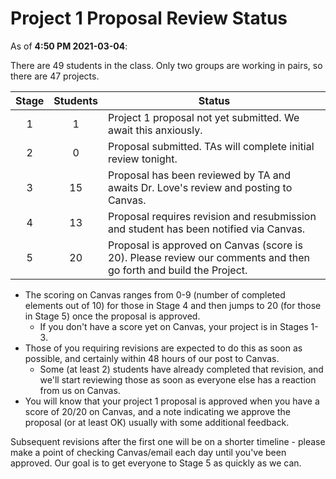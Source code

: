 # Project 1 Proposal Review Status

As of **4:50 PM 2021-03-04**: 

There are 49 students in the class. Only two groups are working in pairs, so there are 47 projects.

Stage | Students | Status
:----: | :------: | --------------------------------------------------------------------------------------
1 | 1 | Project 1 proposal not yet submitted. We await this anxiously.
2 | 0 | Proposal submitted. TAs will complete initial review tonight.
3 | 15 | Proposal has been reviewed by TA and awaits Dr. Love's review and posting to Canvas.
4 | 13 | Proposal requires revision and resubmission and student has been notified via Canvas.
5 | 20 | Proposal is approved on Canvas (score is 20). Please review our comments and then go forth and build the Project.

- The scoring on Canvas ranges from 0-9 (number of completed elements out of 10) for those in Stage 4 and then jumps to 20 (for those in Stage 5) once the proposal is approved.
    - If you don't have a score yet on Canvas, your project is in Stages 1-3.
- Those of you requiring revisions are expected to do this as soon as possible, and certainly within 48 hours of our post to Canvas.
    - Some (at least 2) students have already completed that revision, and we'll start reviewing those as soon as everyone else has a reaction from us on Canvas.
- You will know that your project 1 proposal is approved when you have a score of 20/20 on Canvas, and a note indicating we approve the proposal (or at least OK) usually with some additional feedback. 

Subsequent revisions after the first one will be on a shorter timeline - please make a point of checking Canvas/email each day until you've been approved. Our goal is to get everyone to Stage 5 as quickly as we can.

